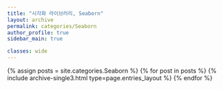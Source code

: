 ```yaml
---
title: "시각화 라이브러리, Seaborn"
layout: archive
permalink: categories/Seaborn
author_profile: true
sidebar_main: true

classes: wide
---
```



{% assign posts = site.categories.Seaborn %}
{% for post in posts %} {% include archive-single3.html type=page.entries_layout %} {% endfor %}